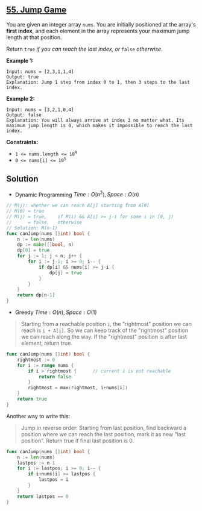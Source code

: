 ## [55. Jump Game](https://leetcode.com/problems/jump-game/)


You are given an integer array `nums`. You are initially positioned at the array's **first index**, and each element in the array represents your maximum jump length at that position.

Return `true` _if you can reach the last index, or_ `false` _otherwise_.

**Example 1:**

```
Input: nums = [2,3,1,1,4]
Output: true
Explanation: Jump 1 step from index 0 to 1, then 3 steps to the last index.
```

**Example 2:**

```
Input: nums = [3,2,1,0,4]
Output: false
Explanation: You will always arrive at index 3 no matter what. Its maximum jump length is 0, which makes it impossible to reach the last index.
```

**Constraints:**

*   <code>1 <= nums.length <= 10<sup>4</sup></code>
*   <code>0 <= nums[i] <= 10<sup>5</sup></code>



## Solution

- Dynamic Programming	$Time: O(n^2), Space: O(n)$ 

```go
// M(j): whether we can reach A[j] starting from A[0]
// M(0) = true
// M(j) = true,    if M(i) && A[i] >= j-i for some i in [0, j)
//      = false,   otherwise
// Solution: M(n-1)
func canJump(nums []int) bool {
    n := len(nums)
    dp := make([]bool, n)
    dp[0] = true
    for j := 1; j < n; j++ {
        for i := j-1; i >= 0; i-- {
            if dp[i] && nums[i] >= j-i {
                dp[j] = true
            }
        }
    }
    return dp[n-1]
}
```



- Greedy	$Time: O(n), Space: O(1)$ 

> Starting from a reachable position `i`, the "rightmost" position we can reach is `i + A[i]`. So we can keep track of the "rightmost" position we can reach along the way. If the "rightmost" position is after last element, return true.

```go
func canJump(nums []int) bool {
	rightmost := 0
	for i := range nums {
		if i > rightmost {		// current i is not reachable
			return false
		}
		rightmost = max(rightmost, i+nums[i])
	}
	return true
}
```

Another way to write this:

> Jump in reverse order: Starting from last position, find backward a position where we can reach the last position, mark it as new "last position". Return true if final last position is 0.

```go
func canJump(nums []int) bool {
	n := len(nums)
	lastpos := n-1
	for i := lastpos; i >= 0; i-- {
		if i+nums[i] >= lastpos {
			lastpos = i
		}
	}
	return lastpos == 0
}
```

